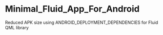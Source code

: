 # Minimal_Fluid_App_For_Android
Reduced APK size using ANDROID_DEPLOYMENT_DEPENDENCIES for Fluid QML library
